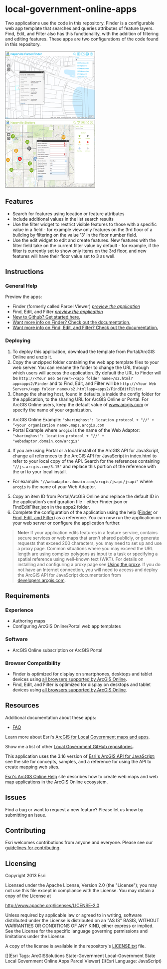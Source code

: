 [FinderPreview]: http://www.arcgis.com/apps/Solutions/s2.html?app=apps2/Finder
[FinderThumbnail]: local-government-online-apps.png "Preview the Local Government Online App using the 'Finder' configuration"
[FEFPreview]: http://www.arcgis.com/apps/Solutions/s2.html?app=apps2/FindEditFilter
[FEFThumbnail]: local-government-online-apps2.png "Preview the Local Government Online App using the 'Find, Edit, and Filter' configuration"

[Getting Started with Finder]: doc/GettingStartedWithFinder.md
[Getting Started with Find, Edit, and Filter]: doc/GettingStartedWithFindEditFilter.md
[FAQ]: doc/FAQ.md
[Background information about web application templates]: http://resources.arcgis.com/en/help/arcgisonline/index.html#/About_web_application_templates/010q000000nt000000/
[Esri's ArcGIS Online Help]: http://resources.arcgis.com/en/help/arcgisonline/

[ArcGIS for Local Government maps and apps]: http://solutions.arcgis.com/local-government/
[Local Government GitHub repositories]: http://esri.github.io/#Local-Government
[LGInfoModel]: http://www.arcgis.com/home/item.html?id=ae175b36c4154dda987127dff879350d

[Esri's ArcGIS API for JavaScript]: http://help.arcgis.com/en/webapi/javascript/arcgis/
[supported browsers]: http://help.arcgis.com/en/webapi/javascript/arcgis/jshelp/#supported_browsers
[ArcGISDesktop]: http://www.esri.com/software/arcgis/arcgis-for-desktop
[ArcGISServer]: http://www.esri.com/software/arcgis/arcgisserver

[New to Github? Get started here.]: http://htmlpreview.github.com/?https://github.com/Esri/esri.github.com/blob/master/help/esri-getting-to-know-github.html
[Finder help]: http://solutions.arcgis.com/local-government/help/finder/
[FEF help]: http://solutions.arcgis.com/local-government/help/find-edit-filter/
[guidelines for contributing]: https://github.com/esri/contributing
[LICENSE.txt]: LICENSE.txt

# local-government-online-apps

Two applications use the code in this repository. Finder is a configurable web app template that searches and queries attributes of feature layers. Find, Edit, and Filter also has this functionality, with the addition of filtering and editing features. These apps are two configurations of the code found in this repository.

[![Image of Local Government Online App using the 'Finder' configuration][FinderThumbnail]][FinderPreview] [![Image of Local Government Online App using the 'Find, Edit, and Filter' configuration][FEFThumbnail]][FEFPreview]

## Features

* Search for features using location or feature attributes
* Include additional values in the list search results
* Use the filter widget to restrict visible features to those with a specific value in a field - for example view only features on the 3rd floor of a building by filtering on the value '3' in the floor number field.
* Use the edit widget to edit and create features. New features with the filter field take on the current filter value by default - for example, if the filter is currently set to show only items on the 3rd floor, and new features will have their floor value set to 3 as well.

## Instructions

### General Help
Preview the apps:
* Finder (formerly called Parcel Viewer) *[preview the application][FinderPreview]*
* Find, Edit, and Filter *[preview the application][FEFPreview]*
* [New to Github? Get started here.][]
* [Want more info on Finder? Check out the documentation.][Finder help]
* [Want more info on Find, Edit, and Filter? Check out the documentation.][FEF help]

### Deploying

1. To deploy this application, download the template from Portal/ArcGIS Online and unzip it.
2. Copy the unzipped folder containing the web app template files to your web server. You can rename the folder to change the URL through which users will access the application. By default the URL to Finder will be `http://<Your Web Server>/<app folder name>/s2.html?app=apps2/Finder` and to Find, Edit, and Filter will be `http://<Your Web Server>/<app folder name>/s2.html?app=apps2/FindEditFilter`.
3. Change the sharing host, found in defaults.js inside the config folder for the application, to the sharing URL for ArcGIS Online or Portal. For ArcGIS Online users, keep the default value of www.arcgis.com or specify the name of your organization.
  - ArcGIS Online Example:  `"sharinghost": location.protocol + "//" + “<your organization name>.maps.arcgis.com`
  - Portal Example where `arcgis` is the name of the Web Adaptor: `"sharinghost": location.protocol + "//" + "webadaptor.domain.com/arcgis"`
4. If you are using Portal or a local install of the ArcGIS API for JavaScript, change all references to the ArcGIS API for JavaScript in index.html to refer to your local copy of the API. Search for the references containing `"//js.arcgis.com/3.15"` and replace this portion of the reference with the url to your local install.
  - For example: `"//webadaptor.domain.com/arcgis/jsapi/jsapi"` where `arcgis` is the name of your Web Adaptor.
5. Copy an item ID from Portal/ArcGIS Online and replace the default ID in the application’s configuration file - either Finder.json or FindEditFilter.json in the apps2 folder.
6. Complete the configuration of the application using the help ([Finder][Finder help] or [Find, Edit, and Filter][FEF help]) as a reference.
You can now run the application on your web server or configure the application further.

> **Note:** If your application edits features in a feature service, contains secure services or web maps that aren't shared publicly, or generate requests that exceed 200 characters, you may need to set up and use a proxy page. Common situations where you may exceed the URL length are using complex polygons as input to a task or specifying a spatial reference using well-known text (WKT). For details on installing and configuring a proxy page see [Using the proxy](https://developers.arcgis.com/javascript/jshelp/ags_proxy.html). If you do not have an Internet connection, you will need to access and deploy the ArcGIS API for JavaScript documentation from [developers.arcgis.com](https://developers.arcgis.com/).


## Requirements

### Experience

* Authoring maps
* Configuring ArcGIS Online/Portal web app templates

### Software
* ArcGIS Online subscription or ArcGIS Portal

### Browser Compatibility
* Finder is optimized for display on smartphones, desktops and tablet devices using [all browsers supported by ArcGIS Online][supported browsers].
* Find, Edit, and Filter is optimized for display on desktops and tablet devices using [all browsers supported by ArcGIS Online][supported browsers].

## Resources

Additional documentation about these apps:
* [FAQ][]

Learn more about Esri's [ArcGIS for Local Government maps and apps][].

Show me a list of other [Local Government GitHub repositories][].

This application uses the 3.16 version of [Esri's ArcGIS API for JavaScript][]; see the site for concepts, samples, and a reference for using the API to create mapping web sites.

[Esri's ArcGIS Online Help][] site describes how to create web maps and web map applications in the ArcGIS Online ecosystem.

## Issues

Find a bug or want to request a new feature?  Please let us know by submitting an issue.

## Contributing

Esri welcomes contributions from anyone and everyone. Please see our [guidelines for contributing][].

## Licensing

Copyright 2013 Esri

Licensed under the Apache License, Version 2.0 (the "License"); you may not use this file except in compliance with the License. You may obtain a copy of the License at

   http://www.apache.org/licenses/LICENSE-2.0

Unless required by applicable law or agreed to in writing, software distributed under the License is distributed on an "AS IS" BASIS, WITHOUT WARRANTIES OR CONDITIONS OF ANY KIND, either express or implied. See the License for the specific language governing permissions and limitations under the License.

A copy of the license is available in the repository's [LICENSE.txt][] file.

[](Esri Tags: ArcGISSolutions State-Government Local-Government State Local Government Online Apps Parcel Viewer)
[](Esri Language: JavaScript)

